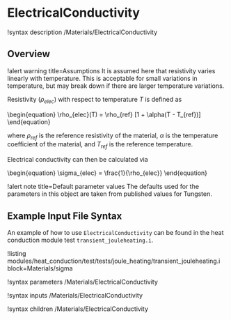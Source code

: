 # ElectricalConductivity

!syntax description /Materials/ElectricalConductivity

## Overview

!alert warning title=Assumptions
It is assumed here that resistivity varies linearly with temperature. This is
acceptable for small variations in temperature, but may break down if there are
larger temperature variations.

Resistivity ($\rho_{elec}$) with respect to temperature $T$ is defined as

\begin{equation}
  \rho_{elec}(T) = \rho_{ref} [1 + \alpha(T - T_{ref})]
\end{equation}

where $\rho_{ref}$ is the reference resistivity of the material, $\alpha$ is the
temperature coefficient of the material, and $T_{ref}$ is the reference
temperature.

Electrical conductivity can then be calculated via

\begin{equation}
  \sigma_{elec} = \frac{1}{\rho_{elec}}
\end{equation}

!alert note title=Default parameter values
The defaults used for the parameters in this object are taken from published
values for Tungsten.

## Example Input File Syntax

An example of how to use `ElectricalConductivity` can be found in the
heat conduction module test `transient_jouleheating.i`.

!listing modules/heat_conduction/test/tests/joule_heating/transient_jouleheating.i block=Materials/sigma

!syntax parameters /Materials/ElectricalConductivity

!syntax inputs /Materials/ElectricalConductivity

!syntax children /Materials/ElectricalConductivity
